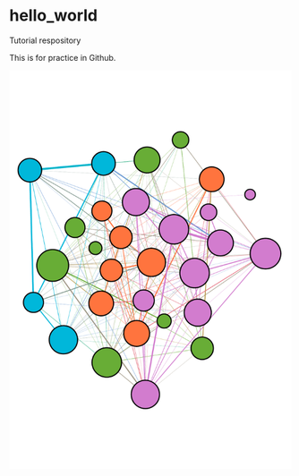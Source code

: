 # hello_world
Tutorial respository

This is for practice in Github.

![Image of Beetle Network](PDF_beetle_fomica_group_C3_period_2.png)
